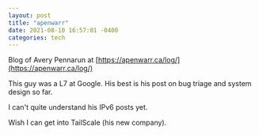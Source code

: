 ```yaml
---
layout: post
title: "apenwarr"
date: 2021-08-10 16:57:01 -0400
categories: tech
---
```


Blog of Avery Pennarun at [https://apenwarr.ca/log/](https://apenwarr.ca/log/)
<!--break-->

This guy was a L7 at Google. His best is his post on bug triage and system design so far.

I can't quite understand his IPv6 posts yet.

Wish I can get into TailScale (his new company).